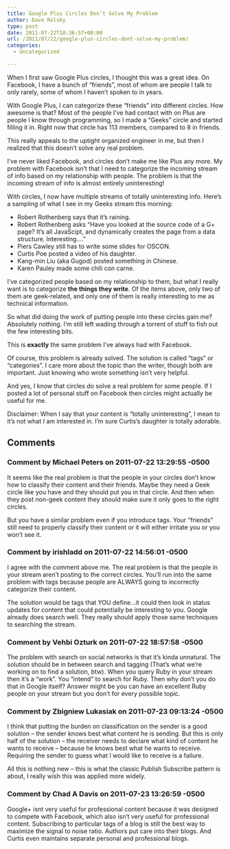 ```yaml
---
title: Google Plus Circles Don’t Solve My Problem
author: Dave Rolsky
type: post
date: 2011-07-22T10:36:57+00:00
url: /2011/07/22/google-plus-circles-dont-solve-my-problem/
categories:
  - Uncategorized

---
```

When I first saw Google Plus circles, I thought this was a great idea. On Facebook, I have a bunch of &#8220;friends&#8221;, most of whom are people I talk to only rarely, some of whom I haven&#8217;t spoken to in years.

With Google Plus, I can categorize these &#8220;friends&#8221; into different circles. How awesome is that? Most of the people I&#8217;ve had contact with on Plus are people I know through programming, so I made a &#8220;Geeks&#8221; circle and started filling it in. Right now that circle has 113 members, compared to 8 in friends.

This really appeals to the uptight organized engineer in me, but then I realized that this doesn&#8217;t solve any real problem.

I&#8217;ve never liked Facebook, and circles don&#8217;t make me like Plus any more. My problem with Facebook isn&#8217;t that I need to categorize the incoming stream of info based on my relationship with people. The problem is that the incoming stream of info is almost entirely uninteresting!

With circles, I now have multiple streams of totally uninteresting info. Here&#8217;s a sampling of what I see in my Geeks stream this morning:

  * Robert Rothenberg says that it&#8217;s raining.
  * Robert Rothenberg asks &#8220;Have you looked at the source code of a G+ page? It&#8217;s all JavaScipt, and dynamically creates the page from a data structure. Interesting&#8230;.&#8221;
  * Piers Cawley still has to write some slides for OSCON.
  * Curtis Poe posted a video of his daughter.
  * Kang-min Liu (aka Gugod) posted something in Chinese.
  * Karen Pauley made some chili con carne.

I&#8217;ve categorized people based on my relationship to them, but what I really want is to categorize **the things they write**. Of the items above, only two of them are geek-related, and only one of them is really interesting to me as technical information.

So what did doing the work of putting people into these circles gain me? Absolutely nothing. I&#8217;m still left wading through a torrent of stuff to fish out the few interesting bits.

This is **exactly** the same problem I&#8217;ve always had with Facebook.

Of course, this problem is already solved. The solution is called &#8220;tags&#8221; or &#8220;categories&#8221;. I care more about the topic than the writer, though both are important. Just knowing who wrote something isn&#8217;t very helpful.

And yes, I know that circles do solve a real problem for some people. If I posted a lot of personal stuff on Facebook then circles might actually be useful for me.

Disclaimer: When I say that your content is &#8220;totally uninteresting&#8221;, I mean to it&#8217;s not what _I_ am interested in. I&#8217;m sure Curtis&#8217;s daughter is totally adorable.

## Comments

### Comment by Michael Peters on 2011-07-22 13:29:55 -0500
It seems like the real problem is that the people in your circles don&#8217;t know how to classify their content and their friends. Maybe they need a Geek circle like you have and they should put you in that circle. And then when they post non-geek content they should make sure it only goes to the right circles.

But you have a similar problem even if you introduce tags. Your &#8220;friends&#8221; still need to properly classify their content or it will either irritate you or you won&#8217;t see it.

### Comment by irishladd on 2011-07-22 14:56:01 -0500
I agree with the comment above me. The real problem is that the people in your stream aren&#8217;t posting to the correct circles. You&#8217;ll run into the same problem with tags because people are ALWAYS going to incorrectly categorize their content.

The solution would be tags that YOU define&#8230;it could then look in status updates for content that could potentially be interesting to you. Google already does search well. They really should apply those same techniques to searching the stream.

### Comment by Vehbi Ozturk on 2011-07-22 18:57:58 -0500
The problem with search on social networks is that it&#8217;s kinda unnatural. The solution should be in between search and tagging (That&#8217;s what we&#8217;re working on to find a solution, btw). When you query Ruby in your stream then it&#8217;s a &#8220;work&#8221;. You &#8220;intend&#8221; to search for Ruby. Then why don&#8217;t you do that in Google itself? Answer might be you can have an excellent Ruby people on your stream but you don&#8217;t for every possible topic.

### Comment by Zbigniew Lukasiak on 2011-07-23 09:13:24 -0500
I think that putting the burden on classification on the sender is a good solution &#8211; the sender knows best what content he is sending. But this is only half of the solution &#8211; the receiver needs to declare what kind of content he wants to receive &#8211; because he knows best what he wants to receive. Requiring the sender to guess what I would like to receive is a failure.

All this is nothing new &#8211; this is what the classic Publish Subscribe pattern is about, I really wish this was applied more widely.

### Comment by Chad A Davis on 2011-07-23 13:26:59 -0500
Google+ isnt very useful for professional content because it was designed to compete with Facebook, which also isn&#8217;t very useful for professional content. Subscribing to particular tags of a blog is still the best way to maximize the signal to noise ratio. Authors put care into their blogs. And Curtis even maintains separate personal and professional blogs.